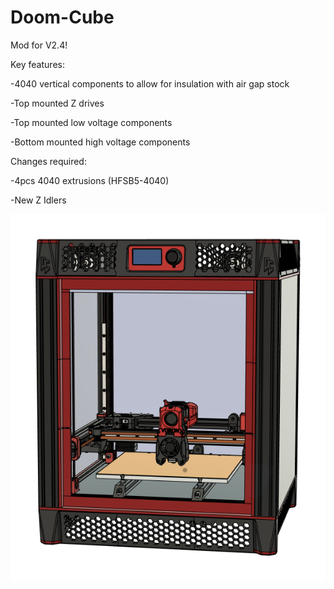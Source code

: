 # Doom-Cube
Mod for V2.4!

Key features:

-4040 vertical components to allow for insulation with air gap stock

-Top mounted Z drives

-Top mounted low voltage components

-Bottom mounted high voltage components



Changes required:

-4pcs 4040 extrusions (HFSB5-4040)

-New Z Idlers



![image-20201221110435035](images/image-20201221110435035.png)